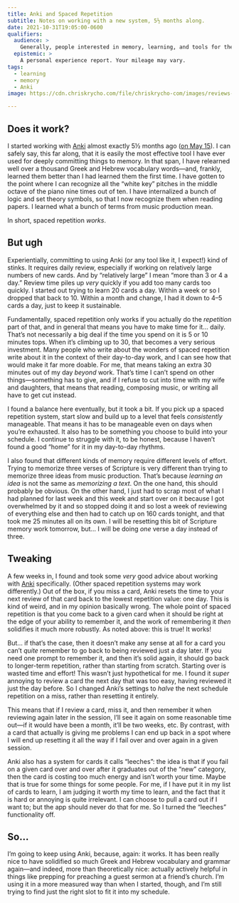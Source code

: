 ```yaml
---
title: Anki and Spaced Repetition
subtitle: Notes on working with a new system, 5½ months along.
date: 2021-10-31T19:05:00-0600
qualifiers:
  audience: >
    Generally, people interested in memory, learning, and tools for the same; but specifically, people who already know how spaced repetition systems work (I’m not going to explain it).
  epistemic: >
    A personal experience report. Your mileage may vary.
tags:
  - learning
  - memory
  - Anki
image: https://cdn.chriskrycho.com/file/chriskrycho-com/images/reviews-over-time.png

---
```


## Does it work?

I started working with [Anki][anki] almost exactly 5½ months ago ([on May 15][start-note]). I can safely say, this far along, that it is easily the most effective tool I have ever used for deeply committing things to memory. In that span, I have relearned well over a thousand Greek and Hebrew vocabulary words—and, frankly, learned them better than I had learned them the first time. I have gotten to the point where I can recognize all the “white key” pitches in the middle octave of the piano nine times out of ten. I have internalized a bunch of logic and set theory symbols, so that I now recognize them when reading papers. I learned what a bunch of terms from music production mean.

In short, spaced repetition *works*.

[anki]: https://apps.ankiweb.net/
[start-note]: https://v5.chriskrycho.com/notes/2021-05-15-1142/

## But ugh

Experientially, committing to using Anki (or any tool like it, I expect!) kind of stinks. It requires daily review, especially if working on relatively large numbers of new cards. And by “relatively large” I mean “more than 3 or 4 a day.” Review time piles up *very* quickly if you add too many cards too quickly. I started out trying to learn 20 cards a day. Within a week or so I dropped that back to 10. Within a month and change, I had it down to 4–5 cards a day, just to keep it sustainable.

Fundamentally, spaced repetition only works if you actually do the *repetition* part of that, and in general that means you have to make time for it… daily. That’s not necessarily a big deal if the time you spend on it is 5 or 10 minutes tops. When it’s climbing up to 30, that becomes a very serious investment. Many people who write about the wonders of spaced repetition write about it in the context of their day-to-day work, and I can see how that would make it far more doable. For me, that means taking an extra 30 minutes out of my day *beyond* work. That’s time I can’t spend on other things—something has to give, and if I refuse to cut into time with my wife and daughters, that means that reading, composing music, or writing all have to get cut instead.

I found a balance here eventually, but it took a bit. If you pick up a spaced repetition system, start slow and build up to a level that feels *consistently* manageable. That means it has to be manageable even on days when you’re exhausted. It also has to be something you choose to build into your schedule. I continue to struggle with it, to be honest, because I haven’t found a good “home” for it in my day-to-day rhythms.

I also found that different kinds of memory require different levels of effort. Trying to memorize three verses of Scripture is very different than trying to memorize three ideas from music production. That’s because *learning an idea* is not the same as *memorizing a text*. On the one hand, this should probably be obvious. On the other hand, I just had to scrap most of what I had planned for last week and this week and start over on it because I got overwhelmed by it and so stopped doing it and so lost a week of reviewing of everything else and then had to catch up on 160 cards tonight, and that took me 25 minutes all on its own. I will be resetting this bit of Scripture memory work tomorrow, but… I will be doing *one* verse a day instead of three.

## Tweaking

A few weeks in, I found and took some *very* good advice about working with [Anki][anki] specifically. (Other spaced repetition systems may work differently.) Out of the box, if you miss a card, Anki resets the time to your next review of that card back to the lowest repetition value: one day. This is kind of weird, and in my opinion basically wrong. The whole point of spaced repetition is that you come back to a given card when it should be right at the edge of your ability to remember it, and the work of remembering it *then* solidifies it much more robustly. As noted above: this is true! It works!

But… if that’s the case, then it doesn’t make any sense at all for a card you can’t *quite* remember to go back to being reviewed just a day later. If you need one prompt to remember it, and then it’s solid again, it should go back to longer-term repetition, rather than starting from scratch. Starting over is wasted time and effort! This wasn’t just hypothetical for me. I found it *super* annoying to review a card the next day that was too easy, having reviewed it just the day before. So I changed Anki’s settings to *halve* the next schedule repetition on a miss, rather than resetting it entirely.

This means that if I review a card, miss it, and then remember it when reviewing again later in the session, I’ll see it again on some reasonable time out—if it would have been a month, it’ll be two weeks, etc. By contrast, with a card that actually is giving me problems I can end up back in a spot where I will end up resetting it all the way if I fail over and over again in a given session.

Anki also has a system for cards it calls “leeches”: the idea is that if you fail on a given card over and over after it graduates out of the “new” category, then the card is costing too much energy and isn’t worth your time. Maybe that is true for some things for some people. For me, if I have put it in my list of cards to learn, I am judging it worth my time to learn, and the fact that it is hard or annoying is quite irrelevant. I can choose to pull a card out if I want to; but the app should never do that for me. So I turned the “leeches” functionality off.

## So…

I’m going to keep using Anki, because, again: it works. It has been really nice to have solidified so much Greek and Hebrew vocabulary and grammar again—and indeed, more than theoretically nice: actually actively helpful in things like prepping for preaching a guest sermon at a friend’s church. I’m using it in a more measured way than when I started, though, and I’m still trying to find just the right slot to fit it into my schedule.
